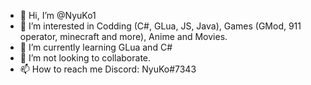 - 👋 Hi, I’m @NyuKo1
- 👀 I’m interested in Codding (C#, GLua, JS, Java), Games (GMod, 911 operator, minecraft and more), Anime and Movies.
- 🌱 I’m currently learning GLua and C#
- 💞️ I’m not looking to collaborate.
- 📫 How to reach me Discord: NyuKo#7343

<!---
NyuKo1/NyuKo1 is a ✨ special ✨ repository because its `README.md` (this file) appears on your GitHub profile.
You can click the Preview link to take a look at your changes.
--->

